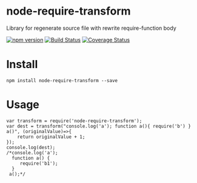 # node-require-transform
Library for regenerate source file with rewrite require-function body

[![npm version](https://badge.fury.io/js/node-require-transform.svg)](https://badge.fury.io/js/node-require-transform)
[![Build Status](https://travis-ci.org/arvitaly/node-require-transform.svg?branch=master)](https://travis-ci.org/arvitaly/node-require-transform)
[![Coverage Status](https://coveralls.io/repos/github/arvitaly/node-require-transform/badge.svg?branch=master)](https://coveralls.io/github/arvitaly/node-require-transform?branch=master)

# Install

    npm install node-require-transform --save

# Usage

    var transform = require('node-require-transform');
    var dest = transform("console.log('a'); function a(){ require('b') } a()", (originalValue)=>{
        return originalValue + 1;
    });
    console.log(dest);
    /*console.log('a');                                                                                                                                        
      function a() {                                                                                                                                           
         require('b1');                                                                                                                                       
      }                                                                                                                                                        
     a();*/     